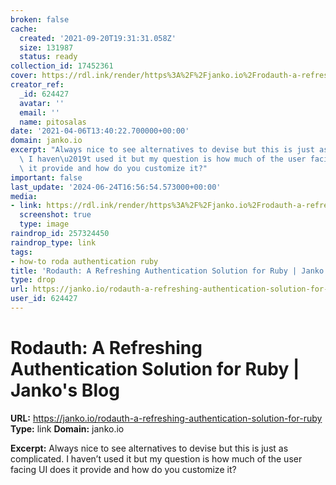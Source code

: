 ```yaml
---
broken: false
cache:
  created: '2021-09-20T19:31:31.058Z'
  size: 131987
  status: ready
collection_id: 17452361
cover: https://rdl.ink/render/https%3A%2F%2Fjanko.io%2Frodauth-a-refreshing-authentication-solution-for-ruby
creator_ref:
  _id: 624427
  avatar: ''
  email: ''
  name: pitosalas
date: '2021-04-06T13:40:22.700000+00:00'
domain: janko.io
excerpt: "Always nice to see alternatives to devise but this is just as complicated.\
  \ I haven\u2019t used it but my question is how much of the user facing UI does\
  \ it provide and how do you customize it?"
important: false
last_update: '2024-06-24T16:56:54.573000+00:00'
media:
- link: https://rdl.ink/render/https%3A%2F%2Fjanko.io%2Frodauth-a-refreshing-authentication-solution-for-ruby
  screenshot: true
  type: image
raindrop_id: 257324450
raindrop_type: link
tags:
- how-to roda authentication ruby
title: 'Rodauth: A Refreshing Authentication Solution for Ruby | Janko''s Blog'
type: drop
url: https://janko.io/rodauth-a-refreshing-authentication-solution-for-ruby
user_id: 624427
---
```


# Rodauth: A Refreshing Authentication Solution for Ruby | Janko's Blog

**URL:** https://janko.io/rodauth-a-refreshing-authentication-solution-for-ruby
**Type:** link
**Domain:** janko.io

**Excerpt:** Always nice to see alternatives to devise but this is just as complicated. I haven’t used it but my question is how much of the user facing UI does it provide and how do you customize it?
